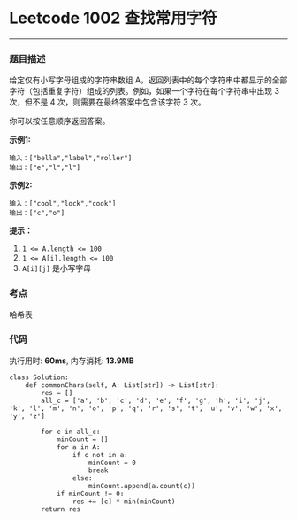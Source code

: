# Leetcode 1002 查找常用字符
***
### 题目描述

给定仅有小写字母组成的字符串数组 A，返回列表中的每个字符串中都显示的全部字符（包括重复字符）组成的列表。例如，如果一个字符在每个字符串中出现 3 次，但不是 4 次，则需要在最终答案中包含该字符 3 次。

你可以按任意顺序返回答案。

**示例1:**

	输入：["bella","label","roller"]
	输出：["e","l","l"]
	
**示例2:**

	输入：["cool","lock","cook"]
	输出：["c","o"]



**提示：**

1. `1 <= A.length <= 100`
2. `1 <= A[i].length <= 100`
3. `A[i][j]` 是小写字母


### 考点

哈希表


### 代码
执行用时: **60ms**, 内存消耗: **13.9MB**

```
class Solution:
    def commonChars(self, A: List[str]) -> List[str]:
        res = []
        all_c = ['a', 'b', 'c', 'd', 'e', 'f', 'g', 'h', 'i', 'j', 'k', 'l', 'm', 'n', 'o', 'p', 'q', 'r', 's', 't', 'u', 'v', 'w', 'x', 'y', 'z']
        
        for c in all_c:
            minCount = []
            for a in A:
                if c not in a:
                    minCount = 0
                    break
                else:
                    minCount.append(a.count(c))
            if minCount != 0:
                res += [c] * min(minCount)
        return res
```
